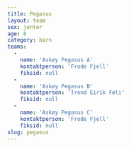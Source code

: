 ```yaml
---
title: Pegasus
layout: team
sex: jenter
age: 8
category: barn
teams:
  -
    name: 'Askøy Pegasus A'
    kontaktperson: 'Frode Fjell'
    fiksid: null
  -
    name: 'Askøy Pegasus B'
    kontaktperson: 'Trond Eirik Føli'
    fiksid: null
  -
    name: 'Askøy Pegasus C'
    kontaktperson: 'Frode Fjell'
    fiksid: null
slug: pegasus
---
```

